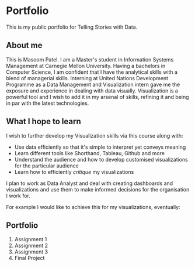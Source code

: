 # Portfolio
This is my public portfolio for Telling Stories with Data.

## About me
This is Masoom Patel. I am a Master's student in Information Systems Management at Carnegie Mellon University. Having a bachelors in Computer Science, I am confident that I have the analytical skills with a blend of managerial skills. Interning at United Nations Development Programme as a Data Management and Visualization intern gave me the exposure and experience in dealing with data visually. Visualization is a powerful tool and I wish to add it in my arsenal of skills, refining it and being in par with the latest technologies.

## What I hope to learn
I wish to further develop my Visualization skills via this course along with:
* Use data efficiently so that it's simple to interpret yet conveys meaning
* Learn different tools like Shorthand, Tableau, Github and more
* Understand the audience and how to develop customised visualizations for the particular audience
* Learn how to efficiently _critique_ my visualizations

I plan to work as Data Analyst and deal with creating dashboards and visualizations and use them to make informed decisions for the organisation I work for. 

For example I would like to achieve this for my visualizations, eventually:


## Portfolio
1. Assignment 1
2. Assignment 2
3. Assignment 3
4. Final Project
